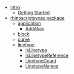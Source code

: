 * [Intro](README.md)  
  * [Getting Started](getting-started.md)  
* [rhinoscriptsynax package](rss-pkg.md)  
  * [application](application.md)  
    * [AddAlias](application/AddAlias.md)  
  * [block](block.md)  
  * [curve](curve.md)  
  * [linetype](linetype.md)  
    * [IsLinetype]()  
    * [IsLinetypeReference]()  
    * [LinetypeCount]()  
    * [LinetypeNames]()  
